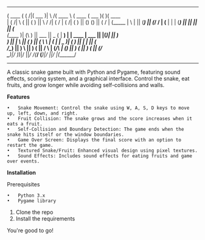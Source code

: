 
 _______  _        _______  _        _______    _______  _______  _______  _______ 
(  ____ \( (    /|(  ___  )| \    /\(  ____ \  (  ____ \(  ___  )(       )(  ____ \
| (    \/|  \  ( || (   ) ||  \  / /| (    \/  | (    \/| (   ) || () () || (    \/
| (_____ |   \ | || (___) ||  (_/ / | (__      | |      | (___) || || || || (__    
(_____  )| (\ \) ||  ___  ||   _ (  |  __)     | | ____ |  ___  || |(_)| ||  __)   
      ) || | \   || (   ) ||  ( \ \ | (        | | \_  )| (   ) || |   | || (      
/\____) || )  \  || )   ( ||  /  \ \| (____/\  | (___) || )   ( || )   ( || (____/\
\_______)|/    )_)|/     \||_/    \/(_______/  (_______)|/     \||/     \|(_______/
                                                                                   

-----------------------------------------------------------------------------------

A classic snake game built with Python and Pygame, featuring sound effects, scoring system, and a graphical interface. Control the snake, eat fruits, and grow longer while avoiding self-collisions and walls.

**Features**

	•	Snake Movement: Control the snake using W, A, S, D keys to move up, left, down, and right.
	•	Fruit Collision: The snake grows and the score increases when it eats a fruit.
	•	Self-Collision and Boundary Detection: The game ends when the snake hits itself or the window boundaries.
	•	Game Over Screen: Displays the final score with an option to restart the game.
	•	Textured Snake/Fruit: Enhanced visual design using pixel textures.
	•	Sound Effects: Includes sound effects for eating fruits and game over events.

**Installation**

Prerequisites

	•	Python 3.x
	•	Pygame library

1. Clone the repo
2. Install the requirements

You're good to go!
